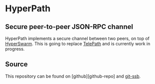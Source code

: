HyperPath
=========

Secure peer-to-peer JSON-RPC channel
------------------------------------

HyperPath implements a secure channel between two peers, on top of
[HyperSwarm][hyperswarm-repo]. This is going to replace [TelePath][telepath-url]
and is currently work in progress.

Source
------

This repository can be found on [github][github-repo] and [git-ssb][ssb-repo].

[hyperswarm-repo]: https://github.com/hyperswarm/hyperswarm
[telepath-url]: https://github.com/identity-box/identity-box/tree/master/workspaces/telepath
[git-repo]: https://github.com/identity-box/hyperpath
[ssb-repo]: http://git.scuttlebot.io/%251U%2BJgFizEZ4MtNPLul5RubrkyAH9yUKzvtCOiF3UheY%3D.sha256
